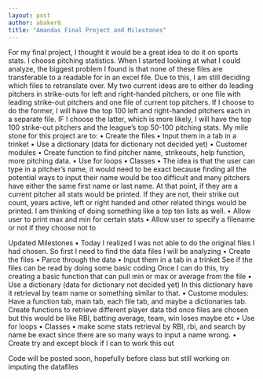 ```yaml
---
layout: post
author: abaker8
title: "Amandas Final Project and Milestones"
---
```

For my final project, I thought it would be a great idea to do it on sports stats. I choose pitching statistics. When I started looking at what I could analyze, the biggest problem I found is that none of these files are transferable to a readable for in an excel file. Due to this, I am still deciding which files to retranslate over. My two current ideas are to either do leading pitchers in strike-outs for left and right-handed pitchers, or one file with leading strike-out pitchers and one file of current top pitchers. If I choose to do the former, I will have the top 100 left and right-handed pitchers each in a separate file. IF I choose the latter, which is more likely, I will have the top 100 strike-out pitchers and the league’s top 50-100 pitching stats.
My mile stone for this project are to:
•	Create the files
•	Input them in a tab in a trinket
•	Use a dictionary (data for dictionary not decided yet)
•	Customer modules 
•	Create function to find pitcher name, strikeouts, help function, more pitching data.
•	Use for loops
•	Classes
•	The idea is that the user can type in a pitcher’s name, it would need to be exact because finding all the potential ways to input their name would be too difficult and many pitchers have either the same first name or last name.  At that point, if they are a current pitcher all stats would be printed. If they are not, their strike out count, years active, left or right handed and other related things would be printed. I am thinking of doing something like a top ten lists as well.
•	Allow user to print max and min for certain stats
•	Allow user to specify a filename or not if they choose not to




Updated Milestones
•	Today I realized I was not able to do the original files I had chosen. So first I need to find the data files I will be analyzing
•	Create the files
•	Parce through the data 
•	Input them in a tab in a trinket
See if the files can be read by doing some basic coding
Once I can do this, try creating a basic function that can pull min or max or average from the file
•	Use a dictionary (data for dictionary not decided yet) In this dictionary have it retrieval by team name or something similar to that.
•	Custome modules: Have a function tab, main tab, each file tab, and maybe a dictionaries tab.
Create functions to retrieve different player data tbd once files are chosen but this would be like RBI, batting average, team, win loses maybe etc
•	Use for loops
•	Classes
•	make some stats retrieval by RBI, rbi, and search by name be exact since there are so many ways to input a name wrong.
•	Create try and except block if I can to work this out


Code will be posted soon, hopefully before class but still working on imputing the datafiles 

